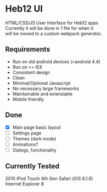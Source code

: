 # Heb12 UI
HTML/CSS/JS User Interface for Heb12 apps  
Currently it will be done in 1 file for when it  
will be moved to a custom webpack generator.

## Requirements
* Run on old android devices (>android 4.4)
* Run on >= IE8
* Consistent design
* Clean
* Minimal/Optional Javascript
* No necessary large frameworks
* Maintainable and extendable
* Mobile friendly

## Done
- [x] Main page basic layout
- [ ] Settings page
- [ ] Themes (dark mode)
- [ ] Animations?
- [ ] Dialogs, functionality

## Currently Tested
2010 iPod Touch 4th Gen Safari (iOS 6.1.6)  
Internet Explorer 8  
